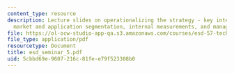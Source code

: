 ```yaml
---
content_type: resource
description: Lecture slides on operationalizing the strategy - key internal factors,
  market and application segmentation, internal measurements, and management reviews.
file: https://ol-ocw-studio-app-qa.s3.amazonaws.com/courses/esd-57-technology-based-business-transformation-fall-2007/5cbbd69e9607216c81fee79f523308b0_esd_seminar_5.pdf
file_type: application/pdf
resourcetype: Document
title: esd_seminar_5.pdf
uid: 5cbbd69e-9607-216c-81fe-e79f523308b0
---
```


